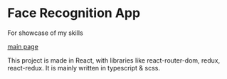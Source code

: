 # Face Recognition App

For showcase of my skills

[main page](https://face-recognition-webapp.netlify.app)

This project is made in React, with libraries like react-router-dom, redux, react-redux.
It is mainly written in typescript & scss.